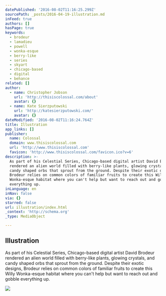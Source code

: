 ```yaml
---
datePublished: '2016-08-02T11:16:25.299Z'
sourcePath: _posts/2016-04-19-illustration.md
inFeed: true
authors: []
hasPage: true
keywords:
  - brodeur
  - lamadieu
  - powell
  - wonka-esque
  - berry-like
  - series
  - skyart
  - chicago-based
  - digital
  - behance
related: []
author:
  - name: Christopher Jobson
    url: 'http://thisiscolossal.com/about'
    avatar: {}
  - name: Kate Sierzputowski
    url: 'http://katesierzputowski.com/'
    avatar: {}
dateModified: '2016-08-02T11:16:24.764Z'
title: Illustration
app_links: []
publisher:
  name: Colossal
  domain: www.thisiscolossal.com
  url: 'http://www.thisiscolossal.com'
  favicon: 'http://www.thisiscolossal.com/favicon.ico?v=6'
description: >-
  As part of his Celestial Series, Chicago-based digital artist David Brodeur
  rendered an alien world filled with berry-like plants, glowing crystals, and
  candy shaped orbs that sprout from the ground. Despite their exotic designs,
  Brodeur relies on common colors of familiar fruits to create this Willy
  Wonka-esque habitat where you can't help but want to reach out and gobble
  everything up.
inLanguage: en
inNav: false
via: {}
starred: false
url: illustration/index.html
_context: 'http://schema.org'
_type: MediaObject

---
```

<article style=""><h1>Illustration</h1><p>As part of his Celestial Series, Chicago-based digital artist David Brodeur rendered an alien world filled with berry-like plants, glowing crystals, and candy shaped orbs that sprout from the ground. Despite their exotic designs, Brodeur relies on common colors of familiar fruits to create this Willy Wonka-esque habitat where you can't help but want to reach out and gobble everything up.</p><img src="https://s3-us-west-2.amazonaws.com/the-grid-img/p/4d6c337dd3c98bcadd87c6b27fd94f1493ae65eb.jpg" /></article>